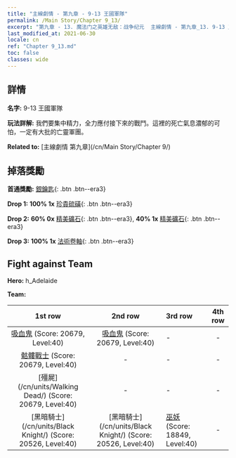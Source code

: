```yaml
---
title: "主線劇情 - 第九章 - 9-13 王國軍隊"
permalink: /Main Story/Chapter 9_13/
excerpt: "第九章 - 13. 魔法门之英雄无敌：战争纪元  主線劇情 - 第九章_13. 9-13 王國軍隊"
last_modified_at: 2021-06-30
locale: cn
ref: "Chapter 9_13.md"
toc: false
classes: wide
---
```


## 詳情

 **名字:** 9-13 王國軍隊

 **玩法詳解:** 我們要集中精力，全力應付接下來的戰鬥。這裡的死亡氣息濃郁的可怕，一定有大批的亡靈軍團。

 **Related to:** [主線劇情 第九章](/cn/Main Story/Chapter 9/)

## 掉落獎勵

 **首通獎勵:** [銀鑰匙](/cn/Items/con_693/){: .btn .btn--era3}

 **Drop 1:** **100% 1x** [珍貴硫磺](/cn/Items/mat_29/){: .btn .btn--era3}

 **Drop 2:** **60% 0x** [精美礦石](/cn/Items/mat_19/){: .btn .btn--era3}, **40% 1x** [精美礦石](/cn/Items/mat_19/){: .btn .btn--era3}

 **Drop 3:** **100% 1x** [法術卷軸](/cn/Items/con_694/){: .btn .btn--era3}


## Fight against Team
 **Hero:** h_Adelaide

 **Team:**


  | 1st row | 2nd row | 3rd row | 4th row |
  |:----:|:----:|:----|:----:|
  | [吸血鬼](/cn/units/Vampire/) (Score: 20679, Level:40)  | [吸血鬼](/cn/units/Vampire/) (Score: 20679, Level:40)  | - | - |
  | [骷髏戰士](/cn/units/Skeleton/) (Score: 20679, Level:40)  | - | - | - |
  | [殭屍](/cn/units/Walking Dead/) (Score: 20679, Level:40)  | - | - | - |
  | [黑暗騎士](/cn/units/Black Knight/) (Score: 20526, Level:40)  | [黑暗騎士](/cn/units/Black Knight/) (Score: 20526, Level:40)  | [巫妖](/cn/units/Lich/) (Score: 18849, Level:40)  | - |


